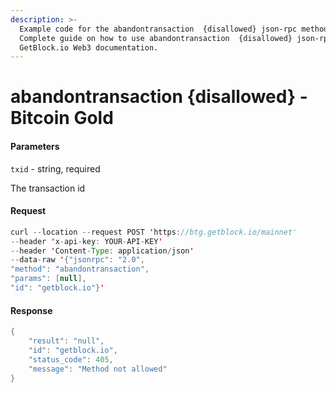```yaml
---
description: >-
  Example code for the abandontransaction  {disallowed} json-rpc method.
  Сomplete guide on how to use abandontransaction  {disallowed} json-rpc in
  GetBlock.io Web3 documentation.
---
```


# abandontransaction {disallowed} - Bitcoin Gold

#### Parameters

`txid` - string, required

The transaction id

#### Request

```java
curl --location --request POST 'https://btg.getblock.io/mainnet' 
--header 'x-api-key: YOUR-API-KEY' 
--header 'Content-Type: application/json' 
--data-raw '{"jsonrpc": "2.0",
"method": "abandontransaction",
"params": [null],
"id": "getblock.io"}'
```

#### Response

```java
{
    "result": "null",
    "id": "getblock.io",
    "status_code": 405,
    "message": "Method not allowed"
}
```
